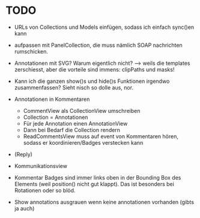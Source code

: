 # TODO

* URLs von Collections und Models einfügen, sodass ich einfach sync()en kann
* aufpassen mit PanelCollection, die muss nämlich SOAP nachrichten rumschicken.

* Annotationen mit SVG? Warum eigentlich nicht? --> weils die templates zerschiesst, aber die vorteile sind immens: clipPaths und masks!
* Kann ich die ganzen show()s und hide()s Funktionen irgendwo zusammenfassen? Sieht nisch so dolle aus, nor.
* Annotationen in Kommentaren
	* CommentView als CollectionView umschreiben
	* Collection = Annotationen
	* Für jede Annotation einen AnnotationView
	* Dann bei Bedarf die Collection rendern
	* ReadCommentsView muss auf event von Kommentaren hören, sodass er koordinieren/Badges verstecken kann
* (Reply)
* Kommunikationsview
* Kommentar Badges sind immer links oben in der Bounding Box des Elements (weil position() nicht gut klappt). Das ist besonders bei Rotationen oder so blöd.
* Show annotations ausgrauen wenn keine annotationen vorhanden (gibts ja auch)